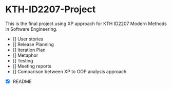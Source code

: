# KTH-ID2207-Project

This is the final project using XP approach for KTH ID2207 Modern Methods in Software Engineering.

- [] User stories
- [] Release Planning
- [] Iteration Plan
- [] Metaphor
- [] Testing
- [] Meeting reports
- [] Comparison between XP to OOP analysis approach
- [x] README
